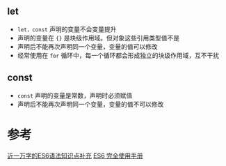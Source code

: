 ## let
* `let，const` 声明的变量不会变量提升
* 声明的变量在 `{}` 是块级作用域。但对象这些引用类型值不是
* 声明后不能再次声明同一个变量，变量的值可以修改
* 经常使用在 `for` 循环中，每一个循环都会形成独立的块级作用域，互不干扰

## const 
* `const` 声明的变量是常数，声明时必须赋值
* 声明后不能再次声明同一个变量，变量的值不可以修改



 

# 参考
[近一万字的ES6语法知识点补充](https://juejin.cn/post/6844903775329583112#heading-0)
[ES6 完全使用手册](https://juejin.cn/post/6844903726201700365#heading-0)

